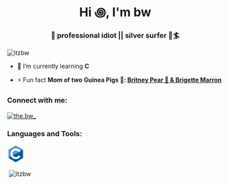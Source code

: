 <h1 align="center">Hi ꩜, I'm bw</h1>
<h3 align="center"> 🧐 professional idiot || silver surfer 🥈🏄</h3>

<p align="left"> <img src="https://komarev.com/ghpvc/?username=itzbw&label=Profile%20views&color=0e75b6&style=flat" alt="itzbw" /> </p>

- 🌱 I’m currently learning **C**

- ⚡ Fun fact **Mom of two Guinea Pigs 🐹: <a href="https://www.youtube.com/channel/UCqjq9Y6x3rXWgqLXFOXsWdg">Britney Pear 🍐 & Brigette Marron </a>**

<h3 align="left">Connect with me:</h3>
<p align="left">
<a href="https://instagram.com/the.bw_" target="blank"><img align="center" src="https://raw.githubusercontent.com/rahuldkjain/github-profile-readme-generator/master/src/images/icons/Social/instagram.svg" alt="the.bw_" height="30" width="40" /></a>
</p>

<h3 align="left">Languages and Tools:</h3>
<p align="left"> <a href="https://www.cprogramming.com/" target="_blank" rel="noreferrer"> <img src="https://raw.githubusercontent.com/devicons/devicon/master/icons/c/c-original.svg" alt="c" width="40" height="40"/> </a> </p>

<p>&nbsp;<img align="center" src="https://github-readme-stats.vercel.app/api?username=itzbw&show_icons=true&locale=en" alt="itzbw" /></p>
